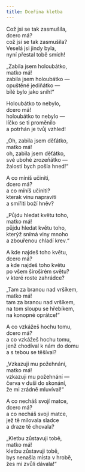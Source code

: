 ```yaml
---
title: Dceřina kletba
---
```


  

Což jsi se tak zasmušila,  
dcero má?  
což jsi se tak zasmušila?  
Veselá jsi jindy byla,  
nyní přestal tobě smích!

  

„Zabila jsem holoubátko,  
matko má!  
zabila jsem holoubátko —  
opuštěné jediňátko —  
bílé bylo jako sníh!“

  

Holoubátko to nebylo,  
dcero má!  
holoubátko to nebylo —  
líčko se ti proměnilo  
a potrhán je tvůj vzhled!

  

„Oh, zabila jsem děťátko,  
matko má!  
oh, zabila jsem děťátko,  
své ubohé zrozeňátko —  
žalostí bych pošla hned!“

  

A co míníš učiniti,  
dcero má?  
a co míníš učiniti?  
kterak vinu napraviti  
a smířiti boží hněv?

  

„Půjdu hledat květu toho,  
matko má!  
půjdu hledat květu toho,  
kterýž snímá viny mnoho  
a zbouřenou chladí krev.“

  

A kde najdeš toho květu,  
dcero má?  
a kde najdeš toho květu  
po všem široširém světu?  
v které roste zahrádce?

  

„Tam za branou nad vršíkem,  
matko má!  
tam za branou nad vršíkem,  
na tom sloupu se hřebíkem,  
na konopné oprátce!“

  

A co vzkážeš hochu tomu,  
dcero má?  
a co vzkážeš hochu tomu,  
jenž chodíval k nám do domu  
a s tebou se těšíval?

  

„Vzkazuji mu požehnání,  
matko má!  
vzkazuji mu požehnání —  
červa v duši do skonání,  
že mi zrádně mluvíval!“

  

A co necháš svojí matce,  
dcero má?  
a co necháš svojí matce,  
jež tě milovala sladce  
a draze tě chovala?

  

„Kletbu zůstavuji tobě,  
matko má!  
kletbu zůstavuji tobě,  
bys nenašla místa v hrobě,  
žes mi zvůli dávala!“
